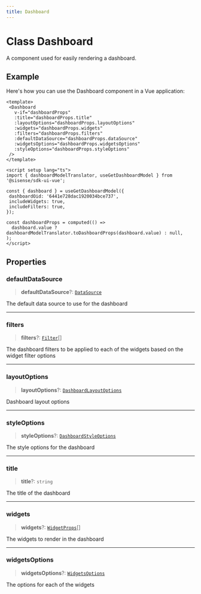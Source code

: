 ```yaml
---
title: Dashboard
---
```


# Class Dashboard <Badge type="beta" text="Beta" />

A component used for easily rendering a dashboard.

## Example

Here's how you can use the Dashboard component in a Vue application:
```vue
<template>
 <Dashboard
   v-if="dashboardProps"
   :title="dashboardProps.title"
   :layoutOptions="dashboardProps.layoutOptions"
   :widgets="dashboardProps.widgets"
   :filters="dashboardProps.filters"
   :defaultDataSource="dashboardProps.dataSource"
   :widgetsOptions="dashboardProps.widgetsOptions"
   :styleOptions="dashboardProps.styleOptions"
 />
</template>

<script setup lang="ts">
import { dashboardModelTranslator, useGetDashboardModel } from '@sisense/sdk-ui-vue';

const { dashboard } = useGetDashboardModel({
 dashboardOid: '6441e728dac1920034bce737',
 includeWidgets: true,
 includeFilters: true,
});

const dashboardProps = computed(() =>
  dashboard.value ? dashboardModelTranslator.toDashboardProps(dashboard.value) : null,
);
</script>
```

## Properties

### defaultDataSource

> **defaultDataSource**?: [`DataSource`](../../sdk-data/type-aliases/type-alias.DataSource.md)

The default data source to use for the dashboard

***

### filters

> **filters**?: [`Filter`](../../sdk-data/interfaces/interface.Filter.md)[]

The dashboard filters to be applied to each of the widgets based on the widget filter options

***

### layoutOptions

> **layoutOptions**?: [`DashboardLayoutOptions`](../interfaces/interface.DashboardLayoutOptions.md)

Dashboard layout options

***

### styleOptions

> **styleOptions**?: [`DashboardStyleOptions`](../../sdk-ui/type-aliases/type-alias.DashboardStyleOptions.md)

The style options for the dashboard

***

### title

> **title**?: `string`

The title of the dashboard

***

### widgets

> **widgets**?: [`WidgetProps`](../type-aliases/type-alias.WidgetProps.md)[]

The widgets to render in the dashboard

***

### widgetsOptions

> **widgetsOptions**?: [`WidgetsOptions`](../type-aliases/type-alias.WidgetsOptions.md)

The options for each of the widgets
